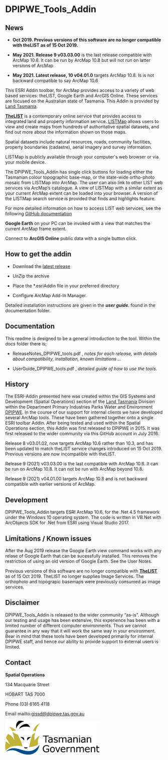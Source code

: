 # DPIPWE_Tools_Addin

## News
* **Oct 2019. Previous versions of this software are no longer compatible with theLIST  as of 15 Oct 2019.**

* **May 2021. Release 9 v03.03.00** is the last release compatible with ArcMap 10.6. It can be run by ArcMap 10.8 but will not run on latter versions of ArcMap

* **May 2021. Latest release, 10 v04.01.0** targets ArcMap 10.8. Is is not backward compatible to say ArcMap 10.6

This ESRI Addin toolbar, for ArcMap provides access to a variety of web based services: theLIST, Google Earth and ArcGIS Online. These services are focused on the Australian state of Tasmania. This Addin is provided by [Land Tasmania](http://dpipwe.tas.gov.au/land-tasmania).

[**TheLIST**](http://dpipwe.tas.gov.au/land-tasmania/the-list)  is a contemporary online service that provides access to integrated land and property information service. [LISTMap](http://dpipwe.tas.gov.au/land-tasmania/the-list/listmap) allows users to view and create maps from hundreds of authoritative spatial datasets, and find out more about the information shown on those maps.

Spatial datasets include natural resources, roads, community facilities, property boundaries (cadastre), aerial imagery and survey information.

LISTMap is publicly available through your computer's web browser or via your mobile device.

The DPIPWE_Tools_Addin has single click buttons for loading either the Tasmanian colour topographic base-map, or the state-wide ortho-photo mosaic from LISTMap into ArcMap. The user can also link to other LIST web services via ArcMap’s catalogue. A view of LISTMap with a similar extent as your current ArcMap extent can be loaded into your browser. A version of the LISTMap search service is provided that finds and highlights feature.

For more detailed information on how to access LIST web services, see the following [GitHub documentation](https://github.com/DPIPWE/list-spatial-web-service-examples/blob/master/Documentation/LIST_Spatial_Web_Services_User_Guide.pdf)

**Google Earth** on your PC can be invoked with a view that matches the current ArcMap frame extent.

Connect to **ArcGIS Online** public data with a single button click.

## How to get the addin

* Download the [latest release](https://github.com/DPIPWE/DPIPWE_Tools_Addin/releases/latest)
* UnZip the archive

* Place the *.esriAddin file in your preferred directory

* Configure ArcMap Add-In Manager.

Detailed installation instructions are given in the **_user guide_**. found in the documentation folder.


## Documentation
This readme is designed to be a general introduction to the tool. Within the *docs* folder there is;

* ReleaseNotes_DPIPWE_tools.pdf , *notes for each release, with details about compatibility, installation, known limitations ...*

* UserGuide_DPIPWE_tools.pdf , *detailed guide of how to use the tools*.

## History

The ESRI-Addin presented here was created within the GIS Systems and Development (Spatial Operations) section of the [Land Tasmania](http://dpipwe.tas.gov.au/land-tasmania) Division within the Department Primary Industries Parks Water and Environment [DPIPWE](http://dpipwe.tas.gov.au/). In the course of our support for internal clients we have developed several ArcMap tools. These have been gathered together onto a single ESRI toolbar Addin. After being tested and used within the Spatial Operations section, this Addin was first  released to DPIPWE in 2015. It was first released to the wider community via this GitHub account in July 2016.

Release 8 v03.01.02, now targets ArcMap 10.6 rather than 10.3, and has been updated to match theLIST service changes introduced on 15 Oct 2019. Previous versions are now incompatible with theLIST. 

Release 9 (2021) v03.03.00 is the last compatible with ArcMap 10.6. It can be run on ArcMap 10.8. It can not be run with ArcMap beyond 10.8.

Release 9 (2021) v04.01.00 targets ArcMap 10.8 and is not backward compatible with earlier versions of ArcMap.

## Development

DPIPWE_Tools_Addin targets ESRI ArcMap 10.6, for the .Net 4.5 framework under the Windows 10 operating system. The code is written in VB.Net with ArcObjects SDK for .Net from ESRI using Visual Studio 2017. 

## Limitations / Known issues
After the Aug 2019 release the Google Earth view command works with any relase of Google Earth that can be sucessfully installed. This removes the restriction of using an old version of Google Earth.  See the User Notes.

Previous versions of this software are no longer compatible with [**TheLIST**](http://dpipwe.tas.gov.au/land-tasmania/the-list) as of 15 Oct 2019. TheLIST no longer supplies Image Services. The orthophoto and topograpic basemaps were previously consumed as image services.

## Disclaimer

DPIPWE_Tools_Addin is released to the wider community “as-is”. Although our testing and usage has been extensive, this experience has been with a limited number of different computer environments. Thus we cannot guarantee in any way that it will work the same way in your environment. Bear in mind that these tools have been developed primarily for internal DPIPWE staff, and hence our ability to provide support to external users is limited.

## Contact

**Spatial Operations**

134 Macquarie Street

HOBART TAS 7000

Phone (03) 6165 4118

Email mailto:gissd@dpipwe.tas.gov.au 

<img src="media/Tas_Gov_logo.jpg" width="300" height="108" />
